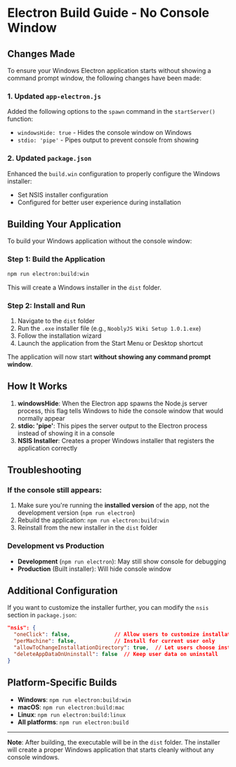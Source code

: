 # Electron Build Guide - No Console Window

## Changes Made

To ensure your Windows Electron application starts without showing a command prompt window, the following changes have been made:

### 1. Updated `app-electron.js`

Added the following options to the `spawn` command in the `startServer()` function:
- `windowsHide: true` - Hides the console window on Windows
- `stdio: 'pipe'` - Pipes output to prevent console from showing

### 2. Updated `package.json`

Enhanced the `build.win` configuration to properly configure the Windows installer:
- Set NSIS installer configuration
- Configured for better user experience during installation

## Building Your Application

To build your Windows application without the console window:

### Step 1: Build the Application

```bash
npm run electron:build:win
```

This will create a Windows installer in the `dist` folder.

### Step 2: Install and Run

1. Navigate to the `dist` folder
2. Run the `.exe` installer file (e.g., `NooblyJS Wiki Setup 1.0.1.exe`)
3. Follow the installation wizard
4. Launch the application from the Start Menu or Desktop shortcut

The application will now start **without showing any command prompt window**.

## How It Works

1. **windowsHide**: When the Electron app spawns the Node.js server process, this flag tells Windows to hide the console window that would normally appear
2. **stdio: 'pipe'**: This pipes the server output to the Electron process instead of showing it in a console
3. **NSIS Installer**: Creates a proper Windows installer that registers the application correctly

## Troubleshooting

### If the console still appears:

1. Make sure you're running the **installed version** of the app, not the development version (`npm run electron`)
2. Rebuild the application: `npm run electron:build:win`
3. Reinstall from the new installer in the `dist` folder

### Development vs Production

- **Development** (`npm run electron`): May still show console for debugging
- **Production** (Built installer): Will hide console window

## Additional Configuration

If you want to customize the installer further, you can modify the `nsis` section in `package.json`:

```json
"nsis": {
  "oneClick": false,              // Allow users to customize installation
  "perMachine": false,            // Install for current user only
  "allowToChangeInstallationDirectory": true,  // Let users choose install location
  "deleteAppDataOnUninstall": false  // Keep user data on uninstall
}
```

## Platform-Specific Builds

- **Windows**: `npm run electron:build:win`
- **macOS**: `npm run electron:build:mac`
- **Linux**: `npm run electron:build:linux`
- **All platforms**: `npm run electron:build`

---

**Note**: After building, the executable will be in the `dist` folder. The installer will create a proper Windows application that starts cleanly without any console windows.
